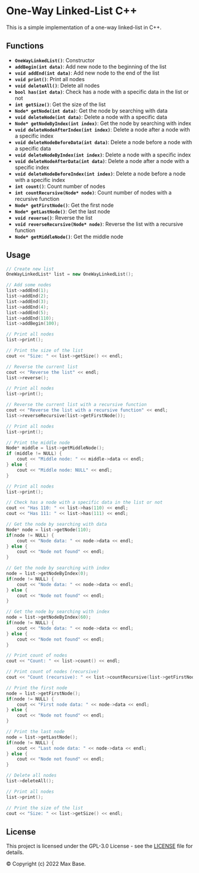 # One-Way Linked-List C++

This is a simple implementation of a one-way linked-list in C++.

## Functions

- **`OneWayLinkedList()`**: Constructor
- **`addBegin(int data)`**: Add new node to the beginning of the list
- **`void addEnd(int data)`**: Add new node to the end of the list
- **`void print()`**: Print all nodes
- **`void deleteAll()`**: Delete all nodes
- **`bool has(int data)`**: Check has a node with a specific data in the list or not
- **`int getSize()`**: Get the size of the list
- **`Node* getNode(int data)`**: Get the node by searching with data
- **`void deleteNode(int data)`**: Delete a node with a specific data
- **`Node* getNodeByIndex(int index)`**: Get the node by searching with index
- **`void deleteNodeAfterIndex(int index)`**: Delete a node after a node with a specific index
- **`void deleteNodeBeforeData(int data)`**: Delete a node before a node with a specific data
- **`void deleteNodeByIndex(int index)`**: Delete a node with a specific index
- **`void deleteNodeAfterData(int data)`**: Delete a node after a node with a specific index
- **`void deleteNodeBeforeIndex(int index)`**: Delete a node before a node with a specific index
- **`int count()`**: Count number of nodes
- **`int countRecursive(Node* node)`**: Count number of nodes with a recursive function
- **`Node* getFirstNode()`**: Get the first node
- **`Node* getLastNode()`**: Get the last node
- **`void reverse()`**: Reverse the list
- **`void reverseRecursive(Node* node)`**: Reverse the list with a recursive function
- **`Node* getMiddleNode()`**: Get the middle node

## Usage

```c++
// Create new list
OneWayLinkedList* list = new OneWayLinkedList();

// Add some nodes
list->addEnd(1);
list->addEnd(2);
list->addEnd(3);
list->addEnd(4);
list->addEnd(5);
list->addEnd(110);
list->addBegin(100);

// Print all nodes
list->print();

// Print the size of the list
cout << "Size: " << list->getSize() << endl;

// Reverse the current list
cout << "Reverse the list" << endl;
list->reverse();

// Print all nodes
list->print();

// Reverse the current list with a recursive function
cout << "Reverse the list with a recursive function" << endl;
list->reverseRecursive(list->getFirstNode());

// Print all nodes
list->print();

// Print the middle node
Node* middle = list->getMiddleNode();
if (middle != NULL) {
    cout << "Middle node: " << middle->data << endl;
} else {
    cout << "Middle node: NULL" << endl;
}

// Print all nodes
list->print();

// Check has a node with a specific data in the list or not
cout << "Has 110: " << list->has(110) << endl;
cout << "Has 111: " << list->has(111) << endl;

// Get the node by searching with data
Node* node = list->getNode(110);
if(node != NULL) {
    cout << "Node data: " << node->data << endl;
} else {
    cout << "Node not found" << endl;
}

// Get the node by searching with index
node = list->getNodeByIndex(0);
if(node != NULL) {
    cout << "Node data: " << node->data << endl;
} else {
    cout << "Node not found" << endl;
}

// Get the node by searching with index
node = list->getNodeByIndex(60);
if(node != NULL) {
    cout << "Node data: " << node->data << endl;
} else {
    cout << "Node not found" << endl;
}

// Print count of nodes
cout << "Count: " << list->count() << endl;

// Print count of nodes (recursive)
cout << "Count (recursive): " << list->countRecursive(list->getFirstNode()) << endl;

// Print the first node
node = list->getFirstNode();
if(node != NULL) {
    cout << "First node data: " << node->data << endl;
} else {
    cout << "Node not found" << endl;
}

// Print the last node
node = list->getLastNode();
if(node != NULL) {
    cout << "Last node data: " << node->data << endl;
} else {
    cout << "Node not found" << endl;
}

// Delete all nodes
list->deleteAll();

// Print all nodes
list->print();

// Print the size of the list
cout << "Size: " << list->getSize() << endl;
```

## License

This project is licensed under the GPL-3.0 License - see the [LICENSE](LICENSE) file for details.

© Copyright (c) 2022 Max Base.
